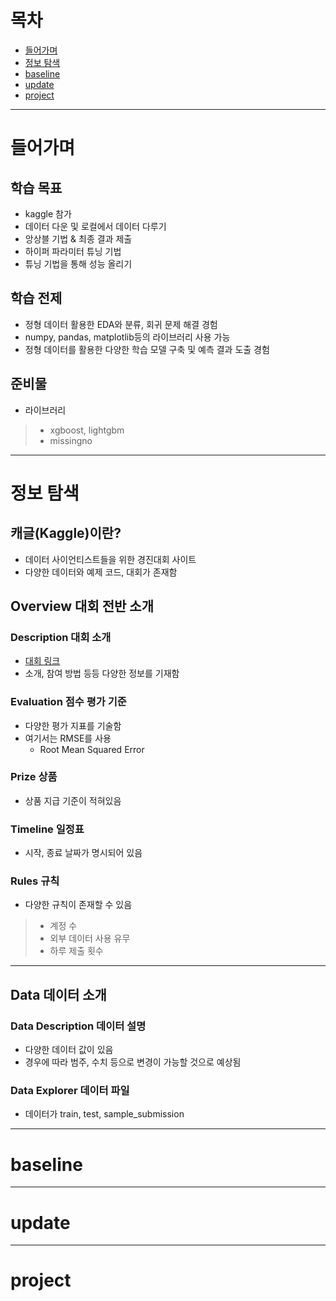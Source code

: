 # 목차
- [들어가며](#들어가며)
- [정보 탐색](#정보-탐색)
- [baseline](#baseline)
- [update](#update)
- [project](#project)
---
# 들어가며
## 학습 목표
- kaggle 참가
- 데이터 다운 및 로컬에서 데이터 다루기
- 앙상블 기법 & 최종 결과 제출
- 하이퍼 파라미터 튜닝 기법
- 튜닝 기법을 통해 성능 올리기
## 학습 전제
- 정형 데이터 활용한 EDA와 분류, 회귀 문제 해결 경험
- numpy, pandas, matplotlib등의 라이브러리 사용 가능
- 정형 데이터를 활용한 다양한 학습 모델 구축 및 예측 결과 도출 경험
## 준비물
- 라이브러리
> - xgboost, lightgbm
> - missingno 
---
# 정보 탐색
## 캐글(Kaggle)이란?
- 데이터 사이언티스트들을 위한 경진대회 사이트
- 다양한 데이터와 예제 코드, 대회가 존재함
## Overview 대회 전반 소개
### Description 대회 소개
- [대회 링크](https://www.kaggle.com/c/2019-2nd-ml-month-with-kakr)
- 소개, 참여 방법 등등 다양한 정보를 기재함
### Evaluation 점수 평가 기준
- 다양한 평가 지표를 기술함
- 여기서는 RMSE를 사용
    - Root Mean Squared Error
### Prize 상품
- 상품 지급 기준이 적혀있음
### Timeline 일정표
- 시작, 종료 날짜가 명시되어 있음
### Rules 규칙
- 다양한 규칙이 존재할 수 있음
> - 계정 수
> - 외부 데이터 사용 유무
> - 하루 제출 횟수
---
## Data 데이터 소개
### Data Description 데이터 설명
- 다양한 데이터 값이 있음
- 경우에 따라 범주, 수치 등으로 변경이 가능할 것으로 예상됨
### Data Explorer 데이터 파일
- 데이터가 train, test, sample_submission
---
# baseline

---
# update
---
# project